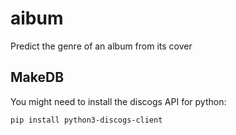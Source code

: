 # aibum
Predict the genre of an album from its cover

## MakeDB
You might need to install the discogs API for python:
```bash
pip install python3-discogs-client
```
